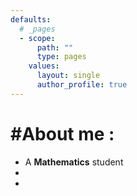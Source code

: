 ```yaml
---
defaults:
  # _pages
  - scope:
      path: ""
      type: pages
    values:
      layout: single
      author_profile: true
---
```


#About me :
===
- A **Mathematics** student
-
-
